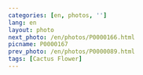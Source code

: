 ```yaml
---
categories: [en, photos, '']
lang: en
layout: photo
next_photo: /en/photos/P0000166.html
picname: P0000167
prev_photo: /en/photos/P0000089.html
tags: [Cactus Flower]
---
```

